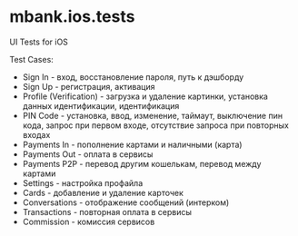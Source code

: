 # mbank.ios.tests
UI Tests for iOS

Test Cases:
- Sign In - вход, восстановление пароля, путь к дэшборду
- Sign Up - регистрация, активация
- Profile (Verification) - загрузка и удаление картинки, установка данных идентификации, идентификация
- PIN Code - установка, ввод, изменение, таймаут, выключение пин кода, запрос при первом входе, отсутствие запроса при повторных входах
- Payments In - пополнение картами и наличными (карта)
- Payments Out - оплата в сервисы
- Payments P2P - перевод другим кошелькам, перевод между картами
- Settings - настройка профайла
- Cards - добавление и удаление карточек
- Conversations - отображение сообщений (интерком)
- Transactions - повторная оплата в сервисы
- Commission - комиссия сервисов